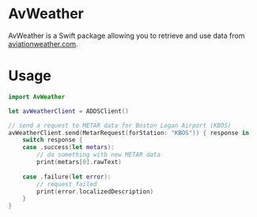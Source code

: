 # AvWeather

AvWeather is a Swift package allowing you to retrieve and use data from [aviationweather.com](https://www.aviationweather.com).

# Usage

```swift
import AvWeather

let avWeatherClient = ADDSClient()

// send a request to METAR data for Boston Logan Airport (KBOS)
avWeatherClient.send(MetarRequest(forStation: "KBOS")) { response in 
    switch response {
    case .success(let metars):
        // do something with new METAR data
        print(metars[0].rawText)
        
    case .failure(let error):
        // request failed
        print(error.localizedDescription)
    }
}
```
